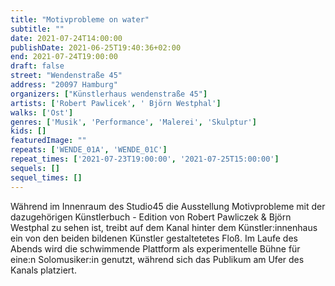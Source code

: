 ```yaml
---
title: "Motivprobleme on water"
subtitle: ""
date: 2021-07-24T14:00:00
publishDate: 2021-06-25T19:40:36+02:00
end: 2021-07-24T19:00:00
draft: false
street: "Wendenstraße 45"
address: "20097 Hamburg"
organizers: ["Künstlerhaus wendenstraße 45"]
artists: ['Robert Pawlicek', ' Björn Westphal']
walks: ['Ost']
genres: ['Musik', 'Performance', 'Malerei', 'Skulptur']
kids: []
featuredImage: ""
repeats: ['WENDE_01A', 'WENDE_01C']
repeat_times: ['2021-07-23T19:00:00', '2021-07-25T15:00:00']
sequels: []
sequel_times: []
---
```


Während im Innenraum des Studio45 die Ausstellung Motivprobleme mit der dazugehörigen Künstlerbuch - Edition von Robert Pawliczek & Björn Westphal zu sehen ist, treibt auf dem Kanal hinter dem Künstler:innenhaus ein von den beiden bildenen Künstler gestaltetetes Floß. Im Laufe des Abends wird die schwimmende Plattform als experimentelle Bühne für eine:n Solomusiker:in genutzt, während sich das Publikum am Ufer des Kanals platziert.